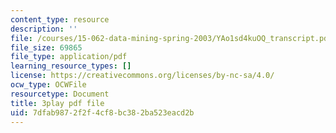 ```yaml
---
content_type: resource
description: ''
file: /courses/15-062-data-mining-spring-2003/YAo1sd4kuOQ_transcript.pdf
file_size: 69865
file_type: application/pdf
learning_resource_types: []
license: https://creativecommons.org/licenses/by-nc-sa/4.0/
ocw_type: OCWFile
resourcetype: Document
title: 3play pdf file
uid: 7dfab987-2f2f-4cf8-bc38-2ba523eacd2b
---
```

